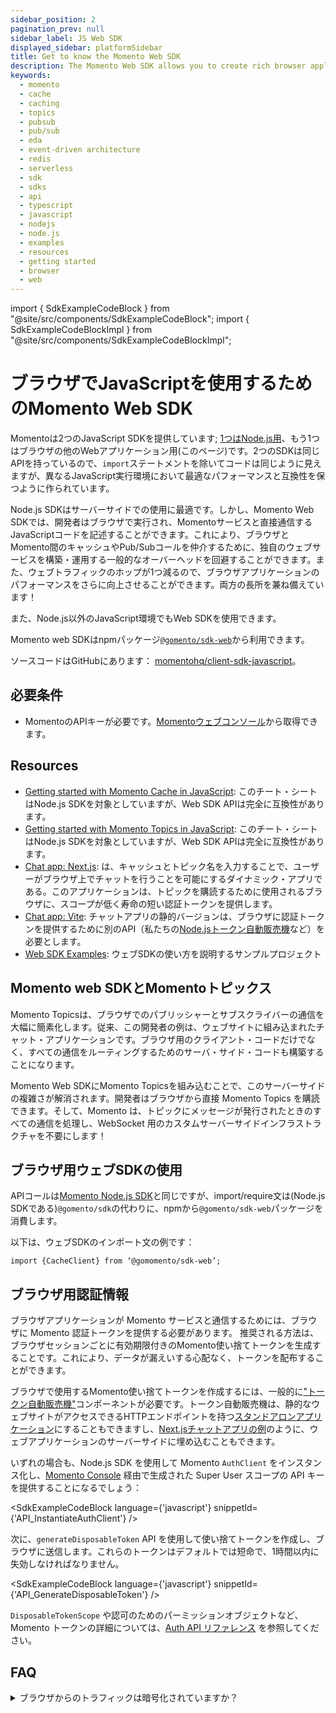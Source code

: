 ```yaml
---
sidebar_position: 2
pagination_prev: null
sidebar_label: JS Web SDK
displayed_sidebar: platformSidebar
title: Get to know the Momento Web SDK
description: The Momento Web SDK allows you to create rich browser applications in TypeScript or JavaScript, and take advantage of caching and pub-sub features without the need for server-side infrastructure. Find resources and examples here!
keywords:
  - momento
  - cache
  - caching
  - topics
  - pubsub
  - pub/sub
  - eda
  - event-driven architecture
  - redis
  - serverless
  - sdk
  - sdks
  - api
  - typescript
  - javascript
  - nodejs
  - node.js
  - examples
  - resources
  - getting started
  - browser
  - web
---
```


import { SdkExampleCodeBlock } from "@site/src/components/SdkExampleCodeBlock";
import { SdkExampleCodeBlockImpl } from "@site/src/components/SdkExampleCodeBlockImpl";

# ブラウザでJavaScriptを使用するためのMomento Web SDK

Momentoは2つのJavaScript SDKを提供しています; [1つはNode.js用](/platform/sdks/nodejs)、もう1つはブラウザの他のWebアプリケーション用(このページ)です。2つのSDKは同じAPIを持っているので、`import`ステートメントを除いてコードは同じように見えますが、異なるJavaScript実行環境において最適なパフォーマンスと互換性を保つように作られています。

Node.js SDKはサーバーサイドでの使用に最適です。しかし、Momento Web SDKでは、開発者はブラウザで実行され、Momentoサービスと直接通信するJavaScriptコードを記述することができます。これにより、ブラウザとMomento間のキャッシュやPub/Subコールを仲介するために、独自のウェブサービスを構築・運用する一般的なオーバーヘッドを回避することができます。また、ウェブトラフィックのホップが1つ減るので、ブラウザアプリケーションのパフォーマンスをさらに向上させることができます。両方の長所を兼ね備えています！

また、Node.js以外のJavaScript環境でもWeb SDKを使用できます。

Momento web SDKはnpmパッケージ[`@gomento/sdk-web`](https://www.npmjs.com/package/@gomento/sdk-web)から利用できます。

ソースコードはGitHubにあります： [momentohq/client-sdk-javascript](https://github.com/momentohq/client-sdk-javascript)。

## 必要条件

- MomentoのAPIキーが必要です。[Momentoウェブコンソール](https://console.gomomento.com/)から取得できます。

## Resources

- [Getting started with Momento Cache in JavaScript](/platform/sdks/nodejs/cache.mdx): このチート・シートはNode.js SDKを対象としていますが、Web SDK APIは完全に互換性があります。
- [Getting started with Momento Topics in JavaScript](/platform/sdks/nodejs/topics.mdx): このチート・シートはNode.js SDKを対象としていますが、Web SDK APIは完全に互換性があります。
- [Chat app: Next.js](https://github.com/momentohq/client-sdk-javascript/tree/main/examples/web/nextjs-chat): は、キャッシュとトピック名を入力することで、ユーザーがブラウザ上でチャットを行うことを可能にするダイナミック・アプリである。このアプリケーションは、トピックを購読するために使用されるブラウザに、スコープが低く寿命の短い認証トークンを提供します。
- [Chat app: Vite](https://github.com/momentohq/client-sdk-javascript/tree/main/examples/web/vite-chat-app): チャットアプリの静的バージョンは、ブラウザに認証トークンを提供するために別のAPI（私たちの[Node.jsトークン自動販売機](https://github.com/momentohq/client-sdk-javascript/tree/main/examples/nodejs/token-vending-machine)など）を必要とします。
- [Web SDK Examples](https://github.com/momentohq/client-sdk-javascript/blob/main/examples/web/README.md): ウェブSDKの使い方を説明するサンプルプロジェクト

## Momento web SDKとMomentoトピックス

Momento Topicsは、ブラウザでのパブリッシャーとサブスクライバーの通信を大幅に簡素化します。従来、この開発者の例は、ウェブサイトに組み込まれたチャット・アプリケーションです。ブラウザ用のクライアント・コードだけでなく、すべての通信をルーティングするためのサーバ・サイド・コードも構築することになります。

Momento Web SDKにMomento Topicsを組み込むことで、このサーバーサイドの複雑さが解消されます。開発者はブラウザから直接 Momento Topics を購読できます。そして、Momento は、トピックにメッセージが発行されたときのすべての通信を処理し、WebSocket 用のカスタムサーバーサイドインフラストラクチャを不要にします！

## ブラウザ用ウェブSDKの使用

APIコールは[Momento Node.js SDK](/platform/sdks/nodejs/cache.mdx)と同じですが、import/require文は(Node.js SDKである)`@gomento/sdk`の代わりに、npmから`@gomento/sdk-web`パッケージを消費します。

以下は、ウェブSDKのインポート文の例です：

`import {CacheClient} from ‘@gomomento/sdk-web’;`

## ブラウザ用認証情報

ブラウザアプリケーションが Momento サービスと通信するためには、ブラウザに Momento 認証トークンを提供する必要があります。
推奨される方法は、ブラウザセッションごとに有効期限付きのMomento使い捨てトークンを生成することです。これにより、データが漏えいする心配なく、トークンを配布することができます。

ブラウザで使用するMomento使い捨てトークンを作成するには、一般的に["トークン自動販売機"](https://www.gomomento.com/blog/introducing-the-momento-token-vending-machine)コンポーネントが必要です。トークン自動販売機は、静的なウェブサイトがアクセスできるHTTPエンドポイントを持つ[スタンドアロンアプリケーション](https://github.com/momentohq/client-sdk-javascript/tree/main/examples/nodejs/token-vending-machine)にすることもできますし、[Next.jsチャットアプリの例](https://github.com/momentohq/client-sdk-javascript/blob/main/examples/web/nextjs-chat/README.md)のように、ウェブアプリケーションのサーバーサイドに埋め込むこともできます。

いずれの場合も、Node.js SDK を使用して Momento `AuthClient` をインスタンス化し、[Momento Console](https://console.gomomento.com/) 経由で生成された Super User スコープの API キーを提供することになるでしょう：

<SdkExampleCodeBlock language={'javascript'} snippetId={'API_InstantiateAuthClient'} />

次に、`generateDisposableToken` API を使用して使い捨てトークンを作成し、ブラウザに送信します。これらのトークンはデフォルトでは短命で、1時間以内に失効しなければなりません。

<SdkExampleCodeBlock language={'javascript'} snippetId={'API_GenerateDisposableToken'} />

`DisposableTokenScope` や認可のためのパーミッションオブジェクトなど、Momento トークンの詳細については、[Auth API リファレンス](/cache/develop/api-reference/auth.md#generatedisposabletoken-api) を参照してください。

## FAQ

<details>
  <summary>ブラウザからのトラフィックは暗号化されていますか？</summary>

  Momentoサービスのすべてのトラフィックと同様に、Web SDKはワイヤ上で完全に暗号化されています。さらに、SDKはTLS 1.2+暗号化を使用しています。
</details>
